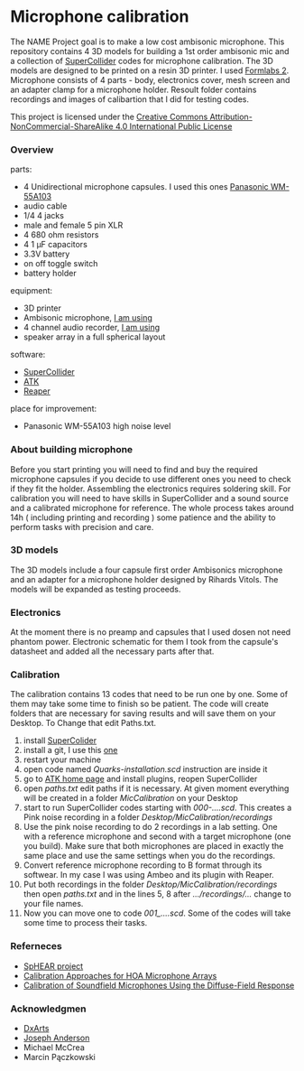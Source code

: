 # Microphone calibration
The NAME Project goal is to make a low cost ambisonic microphone. This repository contains 4 3D models for building a 1st order ambisonic mic and a collection of [SuperCollider](https://supercollider.github.io/) codes for microphone calibration. 
The 3D models are designed to be printed on a resin 3D printer. I used [Formlabs 2](https://formlabs.com/3d-printers/form-2/). Microphone consists of 4 parts - body, electronics cover, mesh screen and an adapter clamp for a microphone holder. Resoult folder contains recordings and images of calibartion that I did for testing codes.

This project is licensed under the [Creative Commons Attribution-NonCommercial-ShareAlike 4.0 International Public License](https://creativecommons.org/licenses/by-nc-sa/4.0/legalcode)

### Overview
parts:
- 4 Unidirectional microphone capsules. I used this ones [Panasonic WM-55A103](https://media.digikey.com/pdf/Data%20Sheets/Panasonic%20Electronic%20Components/WM-55A103.pdf)
- audio cable
- 1/4 4 jacks
- male and female 5 pin XLR
- 4 680 ohm resistors
- 4 1 μF capacitors
- 3.3V battery
- on off toggle switch
- battery holder

equipment:
- 3D printer
- Ambisonic microphone, [I am using](https://en-us.sennheiser.com/microphone-3d-audio-ambeo-vr-mic)
- 4 channel audio recorder, [I am using](https://www.zoom-na.com/products/field-video-recording/field-recording/zoom-f4-multitrack-field-recorder)
- speaker array in a full spherical layout

software:
- [SuperCollider](https://supercollider.github.io/)
- [ATK](http://www.ambisonictoolkit.net/download/supercollider/)
- [Reaper](https://www.reaper.fm/download.php)

place for improvement:
- Panasonic WM-55A103 high noise level

### About building microphone
Before you start printing you will need to find and buy the required microphone capsules if you decide to use different ones you need to check if they fit the holder. Assembling the electronics requires soldering skill. For calibration you will need to have skills in SuperCollider and a sound source and a calibrated microphone for reference. The whole process takes around 14h ( including printing and recording ) some patience and the ability to perform tasks with precision and care.


### 3D models
The 3D models include a four capsule first order Ambisonics microphone and an adapter for a microphone holder designed by Rihards Vitols. The models will be expanded as testing proceeds.


### Electronics
At the moment there is no preamp and capsules that I used dosen not need phantom power. Electronic schematic for them I took from the capsule's datasheet and added all the necessary parts after that. 


### Calibration
The calibration contains 13 codes that need to be run one by one. Some of them may take some time to finish so be patient. The code will create folders that are necessary for saving results and will save them on your Desktop. To Change that edit Paths.txt.

1. install [SuperColider](https://supercollider.github.io/download)
2. install a git, I use this [one](https://git-scm.com/download/win)
3. restart your machine
4. open code named *Quarks-installation.scd* instruction are inside it
5. go to [ATK home page](http://www.ambisonictoolkit.net/download/supercollider/) and install plugins, reopen SuperCollider
6. open *paths.txt* edit paths if it is necessary. At given moment everything will be created in a folder *MicCalibration* on your Desktop
7. start to run SuperCollider codes starting with *000-....scd*. This creates a Pink noise recording in a folder *Desktop/MicCalibration/recordings*
8. Use the pink noise recording to do 2 recordings in a lab setting. One with a reference microphone and second with a target microphone (one you build). Make sure that both microphones are placed in exactly the same place and use the same settings when you do the recordings.
9. Convert reference microphone recording to B format through its softwear. In my case I was using Ambeo and its plugin with Reaper.
10. Put both recordings in the folder *Desktop/MicCalibration/recordings* then open *paths.txt* and in the lines 5, 8 after *.../recordings/...* change to your file names.
11. Now you can move one to code *001_....scd*. Some of the codes will take some time to process their tasks.

### Referneces
- [SpHEAR project](https://cm-gitlab.stanford.edu/ambisonics/SpHEAR/)
- [Calibration Approaches for HOA Microphone Arrays](https://www.researchgate.net/publication/338801738_Calibration_Approaches_for_HOA_Microphone_Arrays_Paper)
- [Calibration of Soundfield Microphones Using the Diffuse-Field Response](https://secure.aes.org/forum/pubs/conventions/?elib=16453)

### Acknowledgmen
- [DxArts](https://dxarts.washington.edu/)
- [Joseph Anderson](https://dxarts.washington.edu/people/joseph-anderson)
- Michael McCrea
- Marcin Pączkowski
